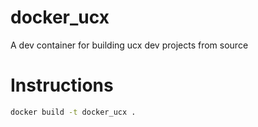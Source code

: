 # docker_ucx
A dev container for building ucx dev projects from source

# Instructions
```bash
docker build -t docker_ucx .
```

